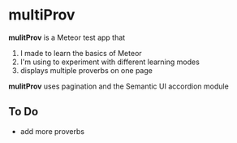 # multiProv

**mulitProv** is a Meteor test app that

1. I made to learn the basics of Meteor
2. I'm using to experiment with different learning modes
3. displays multiple proverbs on one page

**mulitProv** uses pagination and the Semantic UI accordion module

## To Do

+ add more proverbs
